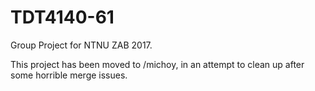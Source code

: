 # TDT4140-61
Group Project for NTNU ZAB 2017.

This project has been moved to /michoy, in an attempt to clean up after some horrible merge issues. 
